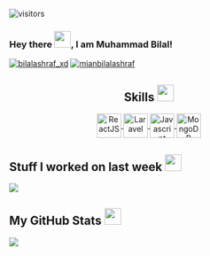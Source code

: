 
![visitors](https://visitor-badge.glitch.me/badge?page_id=mianbilalashraf.mianbilalashraf) 

### Hey there <img src="https://raw.githubusercontent.com/MartinHeinz/MartinHeinz/master/wave.gif" width="30px">, I am Muhammad Bilal!
  <a href="https://twitter.com/bilalashraf_xd" target="_blank"><img src="https://img.shields.io/twitter/follow/BilalAshraf_XD?label=Follow&logo=twitter&style=for-the-badge" alt="bilalashraf_xd" /></a> 
  <a href="#" target="_blank"><img src="https://img.shields.io/github/followers/mianbilalashraf?label=Follow&logo=github&style=for-the-badge" alt="mianbilalashraf" /></a> 


<h2 align='center'> Skills <img src = "https://media2.giphy.com/media/QssGEmpkyEOhBCb7e1/giphy.gif?cid=ecf05e47a0n3gi1bfqntqmob8g9aid1oyj2wr3ds3mg700bl&rid=giphy.gif" width = 30px> </h2>
<p align = 'center'>
  <a href="#">
<img width ='44px' align='center' src ='https://raw.githubusercontent.com/rahulbanerjee26/githubAboutMeGenerator/main/icons/reactjs.svg' title="ReactJS">
<img width ='44px' align='center' src ='https://raw.githubusercontent.com/rahulbanerjee26/githubAboutMeGenerator/main/icons/laravel.svg' title="Laravel">
<img width ='44px' align='center' src ='https://raw.githubusercontent.com/rahulbanerjee26/githubAboutMeGenerator/main/icons/javascript.svg' title="Javascript">
<img width ='44px' align='center' src ='https://raw.githubusercontent.com/rahulbanerjee26/githubAboutMeGenerator/main/icons/mongodb.svg' title="MongoDB">
  </a>
<br>
</p>
<h2> Stuff I worked on last week  <img src = "https://media1.giphy.com/media/JZ40cnfnN11KycrvMF/giphy.gif?cid=ecf05e47a0n3gi1bfqntqmob8g9aid1oyj2wr3ds3mg700bl&rid=giphy.gif" width = 30px> </h2>
<a href="https://github.com/mianbilalashraf/mianbilalashraf/blob/main/README.md#-stuff-i-worked-on-last-week---">
<img align="center" src="https://github-readme-stats.vercel.app/api/wakatime?username=@mianbilalashraf&compact=True"/>
</a>
<br>



<h2> My GitHub Stats <img src='https://media1.giphy.com/media/du3J3cXyzhj75IOgvA/giphy.gif?cid=ecf05e47x2g034i9pzwtzzsd3xgg2w9nr94t4tflbbgo3008&rid=giphy.gif' width='30px'> </h2>
<a href="https://github.com/mianbilalashraf/mianbilalashraf/blob/main/README.md#-my-github-stats--">
<img align="left" src="https://github-readme-stats.vercel.app/api?username=mianbilalashraf&count_private=true&show_icons=true&theme=default" />
</a>
